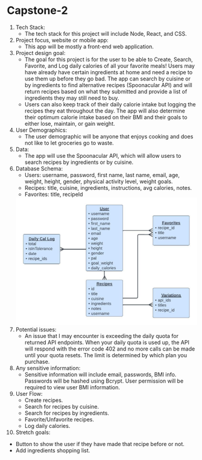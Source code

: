 # Capstone-2

1. Tech Stack:
   - The tech stack for this project will include Node, React, and CSS.
2. Project focus, website or mobile app:
   - This app will be mostly a front-end web application.
3. Project design goal:
   - The goal for this project is for the user to be able to Create, Search, Favorite, and Log daily calories of all your favorite meals! Users may have already have certain ingredients at home and need a recipe to use them up before they go bad. The app can search by cuisine or by ingredients to find alternative recipes (Spoonacular API) and will return recipes based on what they submitted and provide a list of ingredients they may still need to buy.  
   - Users can also keep track of their daily calorie intake but logging the recipes they eat throughout the day. The app will also determine their optimum calorie intake based on their BMI and their goals to either lose, maintain, or gain weight.
4. User Demographics:
   - The user demographic will be anyone that enjoys cooking and does not like to let groceries go to waste.
5. Data:
   - The app will use the Spoonacular API, which will allow users to search recipes by ingredients or by cuisine.
6. Database Schema:
   - Users: username, password, first name, last name, email, age, weight, height, gender, physical activity level, weight goals.
   - Recipes: title, cuisine, ingredients, instructions, avg calories, notes.
   - Favorites: title, recipeId
   <img src="DataSchema.jpeg" width="700" alt="Data-Schema">
7. Potential issues:
   - An issue that I may encounter is exceeding the daily quota for returned API endpoints. When your daily quota is used up, the API will respond with the error code 402 and no more calls can be made until your quota resets. The limit is determined by which plan you purchase. 
8. Any sensitive information:
   - Sensitive information will include email, passwords, BMI info. Passwords will be hashed using Bcrypt. User permission will be required to view user BMI information.
9. User Flow: 
   - Create recipes.
   - Search for recipes by cuisine.
   - Search for recipes by ingredients.
   - Favorite/Unfavorite recipes.
   - Log daily calories.
10. Stretch goals:
   - Button to show the user if they have made that recipe before or not.
   - Add ingredients shopping list.
